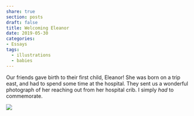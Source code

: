 ```yaml
---
share: true
section: posts
draft: false
title: Welcoming Eleanor
date: 2019-05-30
categories:
- Essays
tags:
  - illustrations
  - babies
---
```

Our friends gave birth to their first child, Eleanor! She was born on a trip east, and had to spend some time at the hospital. They sent us a wonderful photograph of her reaching out from her hospital crib. I simply _had_ to commemorate.

![](https://res.cloudinary.com/dbi2zounq/image/upload/v1678368474/zinzy.website/eleanor_ygsqpp.jpg)